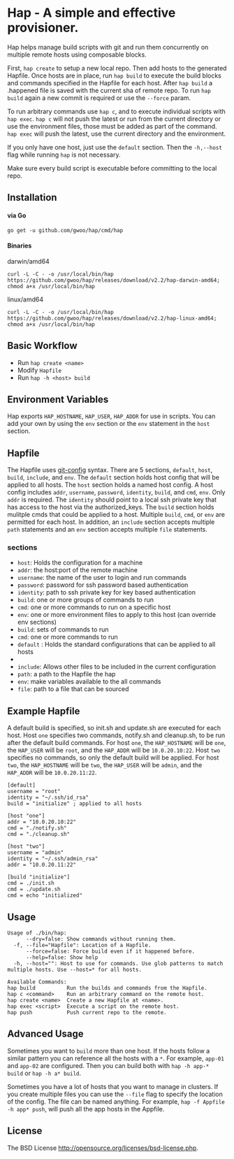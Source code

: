 # Hap - A simple and effective provisioner.

Hap helps manage build scripts with git and run them concurrently on multiple remote hosts using composable blocks.

First, `hap create` to setup a new local repo. Then add hosts to the generated Hapfile. Once hosts are in place, run `hap build` to execute the build blocks and commands specified in the Hapfile for each host. After `hap build` a .happened file is saved with the current sha of remote repo. To run `hap build` again a new commit is required or use the `--force` param.

To run arbitrary commands use `hap c`, and to execute individual scripts with `hap exec`.
`hap c` will not push the latest or run from the current directory or use the environment files, those must be added as part of the command.
`hap exec` will push the latest, use the current directory and the environment.

If you only have one host, just use the `default` section. Then the `-h,--host` flag while running `hap` is not necessary.

Make sure every build script is executable before committing to the local repo.

## Installation
#### via Go

	go get -u github.com/gwoo/hap/cmd/hap

#### Binaries

darwin/amd64

	curl -L -C - -o /usr/local/bin/hap https://github.com/gwoo/hap/releases/download/v2.2/hap-darwin-amd64; chmod a+x /usr/local/bin/hap

linux/amd64

	curl -L -C - -o /usr/local/bin/hap https://github.com/gwoo/hap/releases/download/v2.2/hap-linux-amd64; chmod a+x /usr/local/bin/hap


## Basic Workflow
 - Run `hap create <name>`
 - Modify `Hapfile`
 - Run `hap -h <host> build`

## Environment Variables
Hap exports `HAP_HOSTNAME`, `HAP_USER`, `HAP_ADDR` for use in scripts. You can add your own by using the `env` section or the `env` statement in the `host` section.

## Hapfile
The Hapfile uses [git-config](http://git-scm.com/docs/git-config#_syntax) syntax. There are 5 sections, `default`, `host`, `build`, `include`, and `env`. The `default` section holds host config that will be applied to all hosts. The `host` section holds a named host config. A host config includes `addr`, `username`, `password`, `identity`, `build`, and `cmd`, `env`. Only `addr` is required. The `identity` should point to a local ssh private key that has access to the host via the authorized_keys. The `build` section holds mulitple cmds that could be applied to a host. Multiple `build`, `cmd`, or `env` are permitted for each host. In addition, an `include` section accepts multiple `path` statements and an `env` section accepts multiple `file` statements.

### sections
 - `host`: Holds the configuration for a machine
  - `addr`: the host:port of the remote machine
  - `username`: the name of the user to login and run commands
  - `password`: password for ssh password based authentication
  - `identity`: path to ssh private key for key based authentication
  - `build`: one or more groups of commands to run
  - `cmd`: one or more commands to run on a specific host
  - `env`: one or more environment files to apply to this host (can override env sections)
 - `build`: sets of commands to run
  - `cmd`: one or more commands to run
 - `default` : Holds the standard configurations that can be applied to all hosts
  - <same as host>
 - `include`: Allows other files to be included in the current configuration
  - `path`: a path to the Hapfile the hap
 - `env`: make variables available to the all commands
  - `file`: path to a file that can be sourced


## Example Hapfile
A default build is specified, so init.sh and update.sh are executed for each host.
Host `one` specifies two commands, notify.sh and cleanup.sh, to be run after the default build commands. For host `one`, the `HAP_HOSTNAME` will be `one`, the `HAP_USER` will be `root`, and the `HAP_ADDR` will be `10.0.20.10:22`. Host `two` specifies no commands, so only the default build will be applied. For host `two`, the `HAP_HOSTNAME` will be `two`, the `HAP_USER` will be `admin`, and the `HAP_ADDR` will be `10.0.20.11:22`.

	[default]
	username = "root"
	identity = "~/.ssh/id_rsa"
	build = "initialize" ; applied to all hosts

	[host "one"]
	addr = "10.0.20.10:22"
	cmd = "./notify.sh"
	cmd = "./cleanup.sh"

	[host "two"]
	username = "admin"
	identity = "~/.ssh/admin_rsa"
	addr = "10.0.20.11:22"

	[build "initialize"]
	cmd = ./init.sh
	cmd = ./update.sh
	cmd = echo "initialized"

## Usage
	Usage of ./bin/hap:
	      --dry=false: Show commands without running them.
	  -f, --file="Hapfile": Location of a Hapfile.
	      --force=false: Force build even if it happened before.
	      --help=false: Show help
	  -h, --host="": Host to use for commands. Use glob patterns to match multiple hosts. Use --host=* for all hosts.

	Available Commands:
	hap build          Run the builds and commands from the Hapfile.
	hap c <command>    Run an arbitrary command on the remote host.
	hap create <name>  Create a new Hapfile at <name>.
	hap exec <script>  Execute a script on the remote host.
	hap push           Push current repo to the remote.

## Advanced Usage
Sometimes you want to `build` more than one host. If the hosts follow a similar pattern
you can reference all the hosts with a `*`. For example, `app-01` and `app-02` are configured.
Then you can build both with `hap -h app-* build` or `hap -h a* build`.

Sometimes you have a lot of hosts that you want to manage in clusters. If you create multiple files
you can use the `--file` flag to specify the location of the config. The file can be named anything.
For example, `hap -f Appfile -h app* push`, will push all the app hosts in the Appfile.

## License
The BSD License http://opensource.org/licenses/bsd-license.php.
